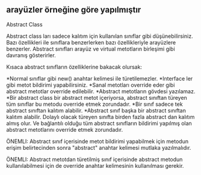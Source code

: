 ## arayüzler örneğine göre yapılmıştır
Abstract Class


Abstract class ları sadece kalıtım için kullanılan sınıflar gibi düşünebilirsiniz. Bazı özellikleri ile sınıflara benzerlerken bazı özellikleriyle arayüzlere benzerler. Abstract sınıfları arayüz ve virtual metotların birleşimi gibi davranış gösterirler.



Kısaca abstract sınıfların özelliklerine bakacak olursak:



*Normal sınıflar gibi new() anahtar kelimesi ile türetilemezler.
*Interface ler gibi metot bildirimi yapabilirsiniz.
*Sanal metotları override eder gibi abstract metotlar override edilebilir.
*Abstract metotların gövdesi yazılamaz.
*Bir abstract class bir abstract metot içeriyorsa, abstract sınıftan türeyen tüm sınıflar bu metodu override etmek zorundadır.
*Bir sınıf sadece tek abstract sınıftan kalıtım alabilir.
*Abstract sınıf başka bir abstract sınıftan kalıtım alabilir. Dolaylı olacak türeyen sınıfta birden fazla abstract dan kalıtım almış olur. Ve bağlantılı olduğu tüm abstract sınıfların bildirimi yapılmış olan abstract metotlarını override etmek zorundadır.


ÖNEMLI: Abstract sınıf içerisinde metot bildirimi yapabilmek için metodun erişim belirtecinden sonra "abstract" anahtar kelimesi mutlaka yazılmalıdır.



ÖNEMLI: Abstract metotdan türetilmiş sınıf içerisinde abstract metodun kullanılabilmesi için de override anahtar kelimesinin kullanılması gerekir.